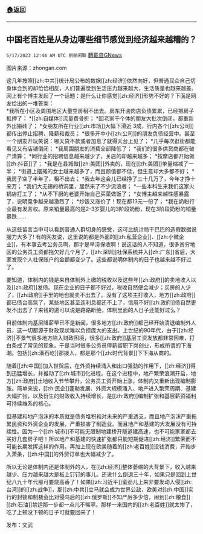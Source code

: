###  [:house:返回](README.md)
---


## 中国老百姓是从身边哪些细节感觉到经济越来越糟的？
`5/17/2023 12:44 AM UTC 丽丽闲聊` [轉載自GNews](https://gnews.org/articles/1306320)

图片来源：zhongan.com

这几年按照[[zh:中共]]统计局公布的数据[[zh:经济]]依然向好，但普通民众自己切身体会到的却恰恰相反，人们普遍觉到生活压力越来越大，生活质量也越来越差。网上有个博主发起了一个话题：是什么让你感觉[[zh:经济]]形势不好的？下面是网友给出的一堆答案：                              
*我所在小区及周围地区大量空房租不出去。房东开卤肉店负债累累，已经把房子抵押了；
*[[zh:自媒体]]流量费骨折；
*回老家干个体的朋友大批次倒闭，都重新外出搬砖了；
*女朋友所在行业[[zh:市场]]大幅下滑近 3成，行内各个[[zh:公司]]都传出停止招聘、降薪和裁员；
*很多开中小[[zh:公司]]的朋友负债经营中。甚至一个朋友开玩笑说：哪天贷不款或者加息了就得天台上见了；
*几乎每次逛街都能看见又有店铺倒闭；
*我周围朋友的消费全部降低了；
*我们的很多供货商都在破产清算；
*同行业的招聘信息越来越少了，关店的却越来越多；
*按摩店都开始做[[zh:抖音]]了；
*我是在县城做[[zh:美团]]外卖的，现在[[zh:美团]]单量缩减了一半；
*街道上摆摊的女士越来越多了，而且颜值都不低，但生意却大多都不好；
*我房子空了半年了，租不出去；
*我去年这会儿已经挣了三十几万了，今年才挣十来万；
*我们大无锡的桥洞里，居然来了不少流浪者；
*一些本科生来我们这家火锅店打工了；
*从不下厨的老婆开始自己买菜做饭了；
*女博主越来越性感暴露了，说明竞争越来越激烈了；
*炒饭又涨价了！现在都13元一份了；
*我在奶粉行业最有发言权。原来销量最高的是2-3岁婴儿的3阶段奶粉，现在3阶段奶粉的销量暴跌......

从这些留言当中可以看到普通人群切身的感受，这可比统计局干巴巴的造假数据说服力大多了! 有的网友说，这里说的都是外面的[[zh:私营企业]]、[[zh:小微企业]]，有本事去考公务员啊，那才是旱涝保收啊！说这话的人不知道，很多贫穷地区的公务员工资都拖欠好几个月了，[[zh:深圳]]社保系统并入[[zh:广东]]省后，大家发现个人社保账户的金额都变少了。这些都说明体制内的日子也越来越不好过了。

要知道，体制内的钱是来自体制外上缴的税收以及这些年[[zh:政府]]的卖地收入以及[[zh:政府]]发债。现在企业的日子都不好过，税收自然便会减少；买房的人少了，[[zh:政府]]手里的地也就卖不出去了。没有了这项主打收入，地方[[zh:政府]]都已债台高筑了，某些地区甚至连利息都还不上了，信用不好[[zh:政府]]债自然更发不出去了？来钱的道可以说是路路断绝，体制里面的人日子还能好过么？

目前体制内基层降薪早已不是新闻，很多地方[[zh:政府]]都己经开始清退编制外人员，这一切都源于财政现状难以负担庞大的支出。上世纪的90年代，由于[[zh:经济]]不景气很多地方陷入财政困境，很多[[zh:政府]]基层工资发放都非常困难，打白条成了常见的现象。于是当时很多公务员停薪留职下岗创业，形成所谓的下海潮。包括[[zh:潘石屹]]那拨人，都是那个[[zh:时代背景]]下下海从商的。

随着[[zh:中国]]加入世贸后，在外资持续涌入和出口强劲的作用下，[[zh:经济]]得到迅猛增长，并推动了[[zh:城市]]化进程。在这个进程中，地产繁荣浪潮开启，地方[[zh:政府]]土地收入节节攀升，公务员工资开始上涨，体制内又重新出现编制膨胀。简单来说，[[zh:民企]]蓬勒发展、外资大规模涌入、地产进入繁荣周期、基建大幅扩张，以及衍生的财政收入持续增长，是[[zh:政府]]编制扩张和基层薪资福利可持续维系的核心。

但基建和地产泡沫的本质就是债务堆积和对未来的严重透支，而且地产泡沫严重拖累民资和外资企业的发展，严重损害了制造业。而且地产和基建的大发展没有可持续性。因为一个[[zh:城市]]不可能无限制地建桥开隧道建高速，也不可能家家都去买好几套房子吧！所以地产和基建的快速扩张都只能短期促进[[zh:经济]]繁荣而不可能长期发挥这样的作用。再加上现在欧美随着的[[zh:老百姓]]没钱消费，开始步入萧条，[[zh:中国]]的外贸订单也大幅减少了。

所以无论是体制内还是体制外的人，在[[zh:经济]]整体萎缩的大背景下，收入越来越少、压力越来越大是板上钉钉的事儿。还说什么倒退三十年，如果只是回到上世纪八九十年代那可要烧高香了！如果[[zh:习近平]]蛮劲儿上来非要发动入侵[[zh:台湾]]的[[zh:战争]]，那[[zh:中共]]立马就会成为世界公敌，欧美对[[zh:中国]]实行的封锁和制裁会比对侵乌后的[[zh:俄罗斯]]不知严厉多少倍，闹到[[zh:粮食]][[zh:石油]]禁运那一步都一点儿不稀罕。那样一来国内的[[zh:老百姓]]就太惨了，吃了上顿没下顿的日子可就要回来了！

发布：文武
